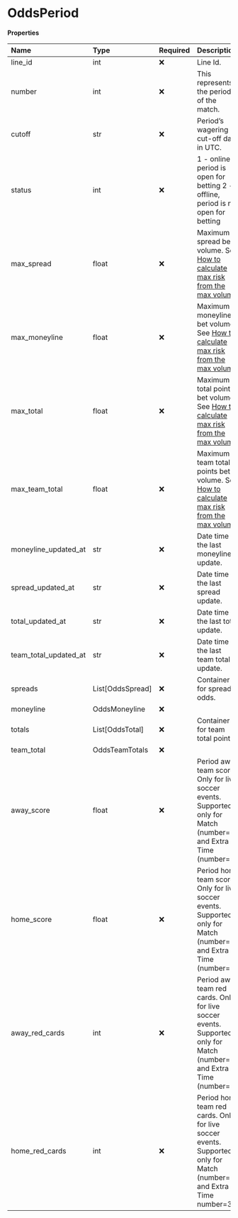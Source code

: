 # OddsPeriod

**Properties**

| Name                  | Type             | Required | Description                                                                                                                                                                                                                         |
| :-------------------- | :--------------- | :------- | :---------------------------------------------------------------------------------------------------------------------------------------------------------------------------------------------------------------------------------- |
| line_id               | int              | ❌       | Line Id.                                                                                                                                                                                                                            |
| number                | int              | ❌       | This represents the period of the match.                                                                                                                                                                                            |
| cutoff                | str              | ❌       | Period’s wagering cut-off date in UTC.                                                                                                                                                                                              |
| status                | int              | ❌       | 1 - online, period is open for betting 2 - offline, period is not open for betting                                                                                                                                                  |
| max_spread            | float            | ❌       | Maximum spread bet volume. See [How to calculate max risk from the max volume](https://github.com/pinnacleapi/pinnacleapi-documentation/blob/master/FAQ.md#how-to-calculate-max-risk-from-the-max-volume-limits-in-odds)            |
| max_moneyline         | float            | ❌       | Maximum moneyline bet volume. See [How to calculate max risk from the max volume](https://github.com/pinnacleapi/pinnacleapi-documentation/blob/master/FAQ.md#how-to-calculate-max-risk-from-the-max-volume-limits-in-odds)         |
| max_total             | float            | ❌       | Maximum total points bet volume. See [How to calculate max risk from the max volume](https://github.com/pinnacleapi/pinnacleapi-documentation/blob/master/FAQ.md#how-to-calculate-max-risk-from-the-max-volume-limits-in-odds)      |
| max_team_total        | float            | ❌       | Maximum team total points bet volume. See [How to calculate max risk from the max volume](https://github.com/pinnacleapi/pinnacleapi-documentation/blob/master/FAQ.md#how-to-calculate-max-risk-from-the-max-volume-limits-in-odds) |
| moneyline_updated_at  | str              | ❌       | Date time of the last moneyline update.                                                                                                                                                                                             |
| spread_updated_at     | str              | ❌       | Date time of the last spread update.                                                                                                                                                                                                |
| total_updated_at      | str              | ❌       | Date time of the last total update.                                                                                                                                                                                                 |
| team_total_updated_at | str              | ❌       | Date time of the last team total update.                                                                                                                                                                                            |
| spreads               | List[OddsSpread] | ❌       | Container for spread odds.                                                                                                                                                                                                          |
| moneyline             | OddsMoneyline    | ❌       |                                                                                                                                                                                                                                     |
| totals                | List[OddsTotal]  | ❌       | Container for team total points.                                                                                                                                                                                                    |
| team_total            | OddsTeamTotals   | ❌       |                                                                                                                                                                                                                                     |
| away_score            | float            | ❌       | Period away team score. Only for live soccer events. Supported only for Match (number=0) and Extra Time (number=3).                                                                                                                 |
| home_score            | float            | ❌       | Period home team score. Only for live soccer events. Supported only for Match (number=0) and Extra Time (number=3).                                                                                                                 |
| away_red_cards        | int              | ❌       | Period away team red cards. Only for live soccer events. Supported only for Match (number=0) and Extra Time (number=3).                                                                                                             |
| home_red_cards        | int              | ❌       | Period home team red cards. Only for live soccer events. Supported only for Match (number=0) and Extra Time number=3).                                                                                                              |

<!-- This file was generated by liblab | https://liblab.com/ -->
